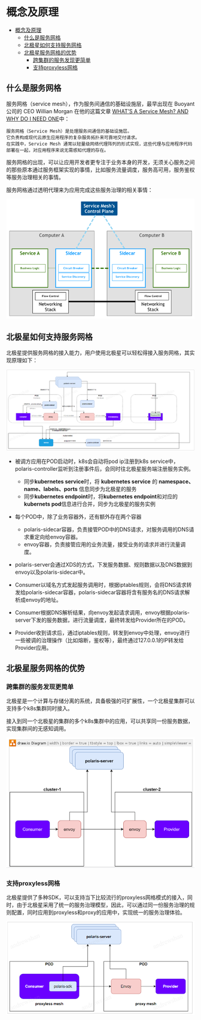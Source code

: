 # 概念及原理

- [概念及原理](#概念及原理)
  - [什么是服务网格](#什么是服务网格)
  - [北极星如何支持服务网格](#北极星如何支持服务网格)
  - [北极星服务网格的优势](#北极星服务网格的优势)
    - [跨集群的服务发现更简单](#跨集群的服务发现更简单)
    - [支持proxyless网格](#支持proxyless网格)

## 什么是服务网格

服务网格（service mesh），作为服务间通信的基础设施层，最早出现在 Buoyant 公司的 CEO Willian Morgan 在他的这篇文章 [WHAT’S A Service Mesh? AND WHY DO I NEED ONE](https://buoyant.io/2017/04/25/whats-a-service-mesh-and-why-do-i-need-one/)中：

```
服务网格（Service Mesh）是处理服务间通信的基础设施层。
它负责构成现代云原生应用程序的复杂服务拓扑来可靠地交付请求。
在实践中，Service Mesh 通常以轻量级网络代理阵列的形式实现，这些代理与应用程序代码部署在一起，对应用程序来说无需感知代理的存在。
```

服务网格的出现，可以让应用开发者更专注于业务本身的开发，无须关心服务之间的那些原本通过服务框架实现的事情，比如服务流量调度，服务高可用，服务鉴权等服务治理相关的事情。

服务网格通过透明代理来为应用完成这些服务治理的相关事情：

![](service-mesh-arch.png)

## 北极星如何支持服务网格

北极星提供服务网格的接入能力，用户使用北极星可以轻松得接入服务网格，其实现原理如下：

![](polaris-mesh-arch.png)

- 被调方应用在POD启动时，k8s会自动将pod ip注册到k8s service中，polaris-controller监听到注册事件后，会同时往北极星服务端注册服务实例。
  - 同步**kubernetes service**时，将 **kubernetes service** 的 **namespace、name、labels、ports** 信息同步为北极星的服务
  - 同步**kubernetes endpoint**时，将**kubernetes endpoint**和对应的**kubernets pod**信息进行合并，同步为北极星的服务实例

- 每个POD中，除了业务容器外，还有额外存在两个容器
  - polaris-sidecar容器，负责接管POD中的DNS请求，对服务调用的DNS请求重定向给envoy容器。
  - envoy容器，负责接管应用的业务流量，接受业务的请求并进行流量调度。

- polaris-server会通过XDS的方式，下发服务数据、规则数据以及DNS数据到envoy以及polaris-sidecar中。

- Consumer以域名方式发起服务调用时，根据iptables规则，会将DNS请求转发给polaris-sidecar容器，polaris-sidecar容器将含有服务名的DNS请求解析成envoy的地址。

- Consumer根据DNS解析结果，向envoy发起请求调用，envoy根据polaris-server下发的服务数据，进行流量调度，最终转发给Provider所在的POD。

- Provider收到请求后，通过iptables规则，转发到envoy中处理，envoy进行一些被调的治理操作（比如熔断，鉴权等），最终通过127.0.0.1的IP转发给Provider应用。


## 北极星服务网格的优势

### 跨集群的服务发现更简单

北极星是一个计算与存储分离的系统，具备极强的可扩展性，一个北极星集群可以支持多个k8s集群同时接入。

接入到同一个北极星的集群的多个k8s集群中的应用，可以共享同一份服务数据，实现集群间的无感知调用。

![](multi-cluster-arch.png)

### 支持proxyless网格

北极星提供了多种SDK，可以支持当下比较流行的proxyless网格模式的接入，同时，由于北极星采用了统一的服务治理模型，因此，可以通过同一份服务治理的规则配置，同时应用到proxyless和proxy的应用中，实现统一的服务治理体验。

![](proxyless-mesh-arch.png)